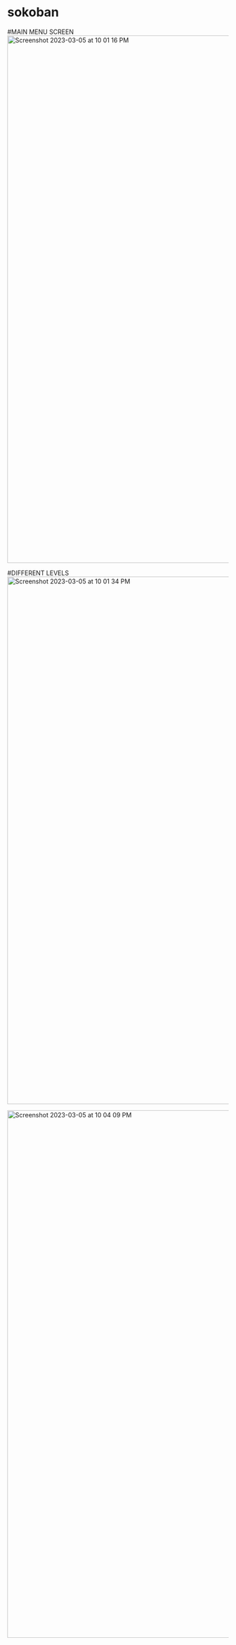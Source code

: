 # sokoban

#MAIN MENU SCREEN
<img width="1198" alt="Screenshot 2023-03-05 at 10 01 16 PM" src="https://user-images.githubusercontent.com/61699497/222975188-533e2660-8355-4eac-ad8b-dfdb73362831.png">

#DIFFERENT LEVELS
<img width="1198" alt="Screenshot 2023-03-05 at 10 01 34 PM" src="https://user-images.githubusercontent.com/61699497/222975192-caeeafee-6d69-4924-8e83-20ab00d1d81f.png">

<img width="1198" alt="Screenshot 2023-03-05 at 10 04 09 PM" src="https://user-images.githubusercontent.com/61699497/222975196-00c5d5da-d708-44b5-ad12-aabf2402a533.png">
